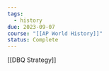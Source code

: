 ```yaml
---
tags:
  - history
due: 2023-09-07
course: "[[AP World History]]"
status: Complete
---
```

[[DBQ Strategy]]
